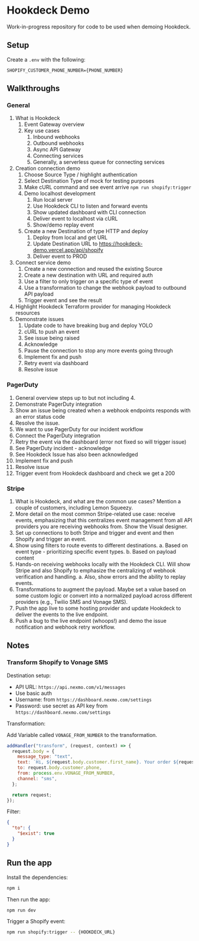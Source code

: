 # Hookdeck Demo

Work-in-progress repository for code to be used when demoing Hookdeck.

## Setup

Create a `.env` with the following:

```
SHOPIFY_CUSTOMER_PHONE_NUMBER={PHONE_NUMBER}
```

## Walkthroughs

### General

1. What is Hookdeck
   1. Event Gateway overview
   2. Key use cases
      1. Inbound webhooks
      2. Outbound webhooks
      3. Async API Gateway
      4. Connecting services
      5. Generally, a serverless queue for connecting services
2. Creation connection demo
   1. Choose Source Type / highlight authentication
   2. Select Destination Type of mock for testing purposes
   3. Make cURL command and see event arrive `npm run shopify:trigger`
   4. Demo localhost development
      1. Run local server
      2. Use Hookdeck CLI to listen and forward events
      3. Show updated dashboard with CLI connection
      4. Deliver event to localhost via cURL
      5. Show/demo replay event
   5. Create a new Destination of type HTTP and deploy
      1. Deploy from local and get URL
      2. Update Destination URL to https://hookdeck-demo.vercel.app/api/shopify
      3. Deliver event to PROD
3. Connect service demo
   1. Create a new connection and reused the existing Source
   2. Create a new destination with URL and required auth
   3. Use a filter to only trigger on a specific type of event
   4. Use a transformation to change the webhook payload to outbound API payload
   5. Trigger event and see the result
4. Highlight Hookdeck Terraform provider for managing Hookdeck resources
5. Demonstrate issues
   1. Update code to have breaking bug and deploy YOLO
   2. cURL to push an event
   3. See issue being raised
   4. Acknowledge
   5. Pause the connection to stop any more events going through
   6. Implement fix and push
   7. Retry event via dashboard
   8. Resolve issue

### PagerDuty

1. General overview steps up to but not including 4.
2. Demonstrate PagerDuty integration
3. Show an issue being created when a webhook endpoints responds with an error status code
4. Resolve the issue.
5. We want to use PagerDuty for our incident workflow
6. Connect the PagerDuty integration
7. Retry the event via the dashboard (error not fixed so will trigger issue)
8. See PagerDuty incident - acknowledge
9. See Hookdeck Issue has also been acknowledged
10. Implement fix and push
11. Resolve issue
12. Trigger event from Hookdeck dashboard and check we get a 200

### Stripe

1. What is Hookdeck, and what are the common use cases? Mention a couple of customers, including Lemon Squeezy.
2. More detail on the most common Stripe-related use case: receive events, emphasizing that this centralizes event management from all API providers you are receiving webhooks from. Show the Visual designer.
3. Set up connections to both Stripe and trigger and event and then Shopify and trigger an event.
4. Show using filters to route events to different destinations.
   a. Based on event type - prioritizing specific event types.
   b. Based on payload content
5. Hands-on receiving webhooks locally with the Hookdeck CLI. Will show Stripe and also Shopify to emphasize the centralizing of webhook verification and handling.
   a. Also, show errors and the ability to replay events.
6. Transformations to augment the payload. Maybe set a value based on some custom logic or convert into a normalized payload across different providers (e.g., Twilio SMS and Vonage SMS).
7. Push the app live to some hosting provider and update Hookdeck to deliver the events to the live endpoint.
8. Push a bug to the live endpoint (whoops!) and demo the issue notification and webhook retry workflow.

## Notes

### Transform Shopify to Vonage SMS

Destination setup:

- API URL: `https://api.nexmo.com/v1/messages`
- Use basic auth
- Username: from `https://dashboard.nexmo.com/settings`
- Password: use secret as API key from `https://dashboard.nexmo.com/settings`

Transformation:

Add Variable called `VONAGE_FROM_NUMBER` to the transformation.

```js
addHandler("transform", (request, context) => {
  request.body = {
    message_type: "text",
    text: `Hi, ${request.body.customer.first_name}. Your order ${request.body.order_number} has been received.`,
    to: request.body.customer.phone,
    from: process.env.VONAGE_FROM_NUMBER,
    channel: "sms",
  };

  return request;
});
```

Filter:

```json
{
  "to": {
    "$exist": true
  }
}
```

## Run the app

Install the dependencies:

```bash
npm i
```

Then run the app:

```bash
npm run dev
```

Trigger a Shopify event:

```sh
npm run shopify:trigger -- {HOOKDECK_URL}
```
